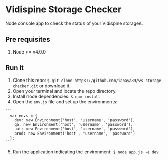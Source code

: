 # Vidispine Storage Checker
Node console app to check the status of your Vidispine storages.

## Pre requisites
  1. Node  >= v4.0.0

## Run it
  1. Clone this repo: `$ git clone https://github.com/ianaya89/vs-storage-checker.git` or download it.
  2. Open your terminal and locate the repo directory.
  3. Install node dependencies: `$ npm install`
  4. Open the `env.js` file and set up the environments:
    
    ```
      var envs = {
        dev: new Environment('host', 'username', 'password'),
        qa: new Environment('host', 'username', 'password'),
        uat: new Environment('host', 'username', 'password'),
        prod: new Environment('host', 'username', 'password')
      };
    ```

  5. Run the application indicating the environment: `$ node app.js -e dev`
